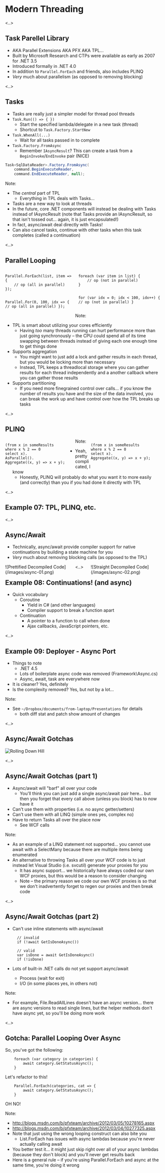 # Modern Threading

<..>

## Task Parellel Library

* AKA Parallel Extensions AKA PFX AKA TPL...
* Built by Microsoft Research and CTPs were available as early as 2007 for .NET 3.5
* Introduced formally in .NET 4.0
* In addition to `Parallel.ForEach` and friends, also includes PLINQ
* *Very* much about parallelism (as opposed to removing blocking)

<..>

## Tasks

* Tasks are really just a simpler model for thread pool threads
* `Task.Run(() => { })`
    * Start the specified lambda/delegate in a new task (thread)
    * Shortcut to `Task.Factory.StartNew`
* `Task.WhenAll(...)`
    * Wait for all tasks passed in to complete
* `Task.Factory.FromAsync`
    * Remember `IAsyncResult`? This can create a task from a `BeginInvoke`/`EndInvoke` pair (NICE)

```cs
Task<SqlDataReader>.Factory.FromAsync(
    command.BeginExecuteReader,
    command.EndExecuteReader, null);
```

Note:
- The *central* part of TPL
    - Everything in TPL deals with Tasks...
- Tasks are a new way to look at threads
- In the future, core .NET components will instead be dealing with Tasks instead of IAsyncResult (note that Tasks provide an IAsyncResult, so that isn't tossed out... again, it is just encapsulated!)
- In fact, async/await deal directly with Tasks!
- Can also cancel tasks, continue with other tasks when this task completes (called a continuation)

<..>

## Parallel Looping

<div style="float: left; width: 45%;">
<pre>
<code class="cs">Parallel.ForEach(list, item => {
    // op (all in parallel)
});

Parallel.For(0, 100, idx => {
    // op (all in parallel)
});
</code></pre>
</div>

<div style="float: right; width: 53%;">
<pre>
<code class="cs">foreach (var item in list) {
    // op (not in parallel)
}

for (var idx = 0; idx < 100, idx++) {
    // op (not in parallel)
}
</code></pre>
</div>

Note:
- TPL is smart about utilizing your cores efficiently
    - Having *too* many threads running can hurt performance more than just going synchronously – the CPU could spend all of its time swapping between threads instead of giving each one enough time to get things done
- Supports aggregation
    - You might want to just add a lock and gather results in each thread, but you would be locking more than necessary
    - Instead, TPL keeps a threadlocal storage where you can gather results for each thread independently and a another callback where you can gather those results
- Supports partitioning
    - If you need more finegrained control over calls... if you know the number of results you have and the size of the data involved, you can break the work up and have control over how the TPL breaks up tasks

<..>

## PLINQ

<div style="float: left; width: 45%;">
<pre>
<code class="cs">(from x in someResults
where x % 2 == 0
select x).
AsParallel().
Aggregate((x, y) => x + y);
</code></pre>
</div>

<div style="float: right; width: 45%;">
<pre>
<code class="cs">(from x in someResults
where x % 2 == 0
select x).
Aggregate((x, y) => x + y);
</code></pre>
</div>

Note:
- Yeah, pretty complicated, I know
    - Honestly, PLINQ will probably do what you want it to more easily (and correctly) than you if you had done it directly with TPL

<..>

## Example 07: TPL, PLINQ, etc.

<..>

## Async/Await

* Technically, async/await provide compiler support for native continuations by building a state machine for you
* *Very* much about removing blocking calls (as opposed to the TPL)

<div style="float: left; width: 45%;">
![Prettified Decompiled Code](/images/async-01.png)
</div>

<div style="float: right; width: 45%;">
![Straight Decompiled Code](/images/async-02.png)
</div>

<..>

## Example 08: Continuations! (and async)

* Quick vocabulary
    * Coroutine
        * Yield in C# (and other languages)
        * Compiler support to break a function apart
    * Continuation
        * A pointer to a function to call when done
        * Ajax callbacks, JavaScript pointers, etc.

<..>

## Example 09: Deployer - Async Port

* Things to note
    * .NET 4.5
    * Lots of boilerplate async code was removed (Framework\Async.cs)
    * Async, await, task are everywhere now
* It is cleaner? Yes, definitely
* Is the complexity removed? Yes, but not by a lot...

Note:
- See `~/Dropbox/documents/from-laptop/Presentations` for details
    - both diff stat and patch show amount of changes

<..>

## Async/Await Gotchas

![Rolling Down Hill](/images/rolling-down-hill.gif)

<..>

## Async/Await Gotchas (part 1)

* Async/await will "barf" all over your code
    * You'll think you can just add a single async/await pair here... but then you forget that every call above (unless you block) has to now have it
* Can't use them with properties (i.e. no async getter/setters)
* Can't use them with all LINQ (simple ones yes, complex no)
* Have to return Tasks all over the place now
    * See WCF calls

Note:
- As an example of a LINQ statement not supported... you cannot use await with a SelectMany because there are multiple items being enumerated
- An alternative to throwing Tasks all over your WCF code is to just instead let Visual Studio (i.e. svcutil) generate your proxies for you
    - It has async support... we historically have always coded our own WCF proxies, but this would be a reason to consider changing
    - Note – the primary reason we code our own WCF proxies is so that we don't inadvertently forget to regen our proxies and then break code

<..>

## Async/Await Gotchas (part 2)

* Can't use inline statements with async/await

        // invalid
        if (!await GetIsDoneAsync())

        // valid
        var isDone = await GetIsDoneAsync()
        if (!isDone)

* Lots of built-in .NET calls do not yet support async/await
    * Process (wait for exit)
    * I/O (in some places yes, in others not)

Note:
- For example, File.ReadAllLines doesn't have an async version... there are async versions to read single lines, but the helper methods don't have async yet, so you'll be doing more work

<..>

## Gotcha: Parallel Looping Over Async

So, you've got the following:

        foreach (var category in categories) {
            await category.GetStatusAsync();
        }

Let's refactor to this!

        Parallel.ForEach(categories, cat => {
            await category.GetStatusAsync();
        }

OH NO!

Note:
- http://blogs.msdn.com/b/pfxteam/archive/2012/03/05/10278165.aspx
- http://blogs.msdn.com/b/pfxteam/archive/2012/03/04/10277325.aspx
- Note that just using the wrong looping construct can also bite you
    - List.ForEach has issues with async lambdas because you're never actually calling await
- You better test it... it might just skip right over all of your async lambdas (because they don't block) and you'll never get results back
- Here is a general rule – if you're using Parallel.ForEach and async at the same time, you're doing it wrong

